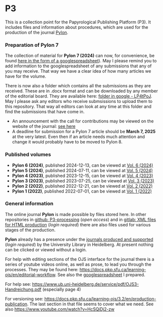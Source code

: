 # P3
This is a collection point for the Papyrological Publishing Platform (P3). It includes files and information about procedures, which are used for the production of the journal [Pylon](https://journals.ub.uni-heidelberg.de/index.php/pylon/index). 

### Preparation of Pylon 7
The collection of material for **Pylon 7 (2024)** can now, for convenience, be found [here in the form of a googlespreadsheet](https://docs.google.com/spreadsheets/d/1UGFvjVt8KOZOfwsZCRbaH-jGoAorzKbmBCmWzv3acCM/edit?gid=1001634197#gid=1001634197)). May I please remind you to add information to the googlespreadsheet of any submissions that any of you may receive. That way we have a clear idea of how many articles we have for the volume. 

There is now also a folder which contains all the submissions as they are received. These are in .docx format and can be downloaded by any member of the editorial board. They are available here: [folder in google - LP4tPoJ](https://drive.google.com/drive/folders/1oAVpMJQRbV5QCCohetMong0HMsAhgjod). May I please ask any editors who receive submsissions to upload them to this repository. That way all editors can look at any time at this folder and find the submissions that have come in.

- An announcement with the call for contributions may be viewed on the website of the journal: [see here](https://journals.ub.uni-heidelberg.de/index.php/pylon/announcement)
- A deadline for submission for a Pylon 7 article should be **March 7, 2025** at the very latest. Even then if an article needs much attention and change it would probably have to be moved to Pylon 8.

### Published volumes

- **Pylon 6 (2024)**, published 2024-12-13, can be viewed at [Vol. 6 (2024)](https://journals.ub.uni-heidelberg.de/index.php/pylon/issue/view/7236)
- **Pylon 5 (2024)**, published 2024-07-11, can be viewed at [Vol. 5 (2024)](https://journals.ub.uni-heidelberg.de/index.php/pylon/issue/view/7074)
- **Pylon 4 (2023)**, published 2023-12-15, can be viewed at [Vol. 4 (2023)](https://journals.ub.uni-heidelberg.de/index.php/pylon/issue/view/6890)
- **Pylon 3 (2023)**, published 2023-07-25, can be viewed at [Vol. 3 (2023)](https://journals.ub.uni-heidelberg.de/index.php/pylon/issue/view/6639)
- **Pylon 2 (2022)**, published 2022-12-21, can be viewed at [Vol. 2 (2022)](https://journals.ub.uni-heidelberg.de/index.php/pylon/issue/view/6300)
- **Pylon 1 (2022)**, published 2022-07-01, can be viewed at [Vol. 1 (2022)](https://journals.ub.uni-heidelberg.de/index.php/pylon/issue/view/6131)

### General information

The online journal **Pylon** is made possible by files stored here. In other repositories in [github: P3-processing](https://github.com/hcayless/P3-processing) (_open access_) and in [gitlab: XML files for HTML production](https://gitlab.ub.uni-heidelberg.de/verlag/PapyrologicalPublicationPlatform/-/tree/master/epidoc) (_login required_) there are also files used for various stages of the production.

**Pylon** already has a presence under the [journals produced and supported](https://journals.ub.uni-heidelberg.de/index.php/pylon/login) (_login required_) by the University Library in Heidelberg.  At present nothing can be clicked or viewed without a login. 

For help with editing sections of the OJS interface for the journal there is a series of youtube videos online, as well as prose, to lead you through the processes. They may be found here: https://docs.pkp.sfu.ca/learning-ojs/en/editorial-workflow. See also the [googlespreadsheet](https://docs.google.com/spreadsheets/d/1bZDLZgtBR_2g4kMSnWHUfl92Pon8Y1nkhvb0yU2BYkc/edit#gid=0) I prepared.

For help see: https://www.ub.uni-heidelberg.de/service/pdf/OJS3-Handreichung.pdf (especially page 4)

For versioning see: https://docs.pkp.sfu.ca/learning-ojs/3.2/en/production-publication. The last section in that file seems to cover what we need. See also https://www.youtube.com/watch?v=HcSQiDj2-zw
